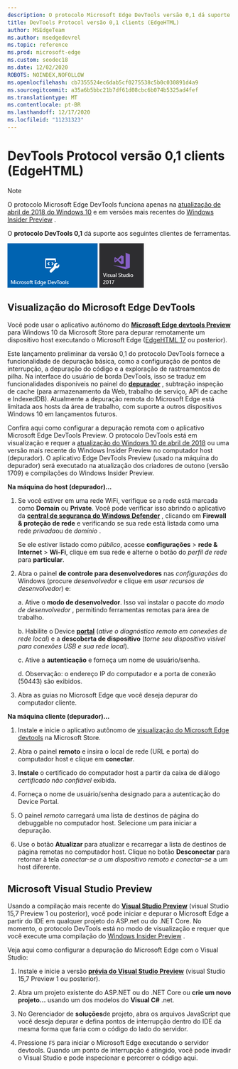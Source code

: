 ```yaml
---
description: O protocolo Microsoft Edge DevTools versão 0,1 dá suporte aos seguintes clientes de ferramentas.
title: DevTools Protocol versão 0,1 clients (EdgeHTML)
author: MSEdgeTeam
ms.author: msedgedevrel
ms.topic: reference
ms.prod: microsoft-edge
ms.custom: seodec18
ms.date: 12/02/2020
ROBOTS: NOINDEX,NOFOLLOW
ms.openlocfilehash: cb7355524ec6dab5cf0275538c5b0c030891d4a9
ms.sourcegitcommit: a35a6b5bbc21b7df61d08cbc6b074b5325ad4fef
ms.translationtype: MT
ms.contentlocale: pt-BR
ms.lasthandoff: 12/17/2020
ms.locfileid: "11231323"
---
```

# DevTools Protocol versão 0,1 clients (EdgeHTML)  

> [!NOTE]
> O protocolo Microsoft Edge DevTools funciona apenas na [atualização de abril de 2018 do Windows 10](https://blogs.windows.com/windowsexperience/2018/04/30/how-to-get-the-windows-10-april-2018-update/#5VXkQMU41CJzZPER.97) e em versões mais recentes do [Windows Insider Preview](https://insider.windows.com/en-us/getting-started/) .

O **protocolo DevTools 0,1** dá suporte aos seguintes clientes de ferramentas.

[ ![ Microsoft Edge devtools Preview](../media/microsoft-edge-devtools.png)](#microsoft-edge-devtools-preview) [ ![ Microsoft Visual Studio 15,7 Preview 2](../media/visual-studio-2017.png)](#microsoft-visual-studio-preview)

## Visualização do Microsoft Edge DevTools

Você pode usar o aplicativo autônomo do [**Microsoft Edge devtools Preview**](https://www.microsoft.com/store/p/microsoft-edge-devtools-preview/9mzbfrmz0mnj?activetab=pivot%3aoverviewtab) para Windows 10 da Microsoft Store para depurar remotamente um dispositivo host executando o Microsoft Edge ([EdgeHTML 17](../../dev-guide/index.md) ou posterior).

Este lançamento preliminar da versão 0,1 do protocolo DevTools fornece a funcionalidade de depuração básica, como a configuração de pontos de interrupção, a depuração do código e a exploração de rastreamentos de pilha. Na interface do usuário de borda DevTools, isso se traduz em funcionalidades disponíveis no painel do [**depurador**](../../devtools-guide/debugger.md) , subtração inspeção de cache (para armazenamento da Web, trabalho de serviço, API de cache e IndexedDB). Atualmente a depuração remota do Microsoft Edge está limitada aos hosts da área de trabalho, com suporte a outros dispositivos Windows 10 em lançamentos futuros.

Confira aqui como configurar a depuração remota com o aplicativo Microsoft Edge DevTools Preview. O protocolo DevTools está em visualização e requer a [atualização do Windows 10 de abril de 2018](https://blogs.windows.com/windowsexperience/2018/04/30/how-to-get-the-windows-10-april-2018-update/#5VXkQMU41CJzZPER.97) ou uma versão mais recente do Windows Insider Preview no computador host (depurador). O aplicativo Edge DevTools Preview (usado na máquina do depurador) será executado na atualização dos criadores de outono (versão 1709) e compilações do Windows Insider Preview.

**Na máquina do host (depurador)...**

1. Se você estiver em uma rede WiFi, verifique se a rede está marcada como **Domain** ou **Private**. Você pode verificar isso abrindo o aplicativo da [**central de segurança do Windows Defender**](/windows/security/threat-protection/windows-defender-security-center/windows-defender-security-center) , clicando em **Firewall & proteção de rede** e verificando se sua rede está listada como uma rede *privada*ou de *domínio* . 

    Se ele estiver listado como *público*, acesse **configurações**  >  **rede & Internet**  >  **Wi-Fi**, clique em sua rede e alterne o botão do *perfil de rede* para **particular**.

2. Abra o painel **de controle para desenvolvedores** nas *configurações* do Windows (procure *desenvolvedor* e clique em *usar recursos de desenvolvedor*) e: 

    a. Ative o **modo de desenvolvedor**. Isso vai instalar o pacote do *modo de desenvolvedor* , permitindo ferramentas remotas para área de trabalho.

    b. Habilite o Device [**portal**](/windows/uwp/debug-test-perf/device-portal) (*ative o diagnóstico remoto em conexões de rede local*) e a **descoberta de dispositivo** (*torne seu dispositivo visível para conexões USB e sua rede local*).

    c. Ative a **autenticação** e forneça um nome de usuário/senha.

    d. Observação: o endereço IP do computador e a porta de conexão (50443) são exibidos.

3. Abra as guias no Microsoft Edge que você deseja depurar do computador cliente.

**Na máquina cliente (depurador)...**

1.  Instale e inicie o aplicativo autônomo de [visualização do Microsoft Edge devtools](https://www.microsoft.com/store/p/microsoft-edge-devtools-preview/9mzbfrmz0mnj?activetab=pivot%3aoverviewtab) na Microsoft Store.

2. Abra o painel **remoto** e insira o local de rede (URL e porta) do computador host e clique em **conectar**.

3. **Instale** o certificado do computador host a partir da caixa de diálogo *certificado não confiável* exibida.

4. Forneça o nome de usuário/senha designado para a autenticação do Device Portal.

5. O painel *remoto* carregará uma lista de destinos de página do debuggable no computador host. Selecione um para iniciar a depuração.

6. Use o botão **Atualizar** para atualizar e recarregar a lista de destinos de página remotas no computador host. Clique no botão **Desconectar** para retornar à tela *conectar-se a um dispositivo remoto e conectar-se* a um host diferente.

## Microsoft Visual Studio Preview

Usando a compilação mais recente do [**Visual Studio Preview**](https://www.visualstudio.com/vs/preview/) (visual Studio 15,7 Preview 1 ou posterior), você pode iniciar e depurar o Microsoft Edge a partir do IDE em qualquer projeto do ASP.net ou do .NET Core. No momento, o protocolo DevTools está no modo de visualização e requer que você execute uma compilação do [Windows Insider Preview](https://insider.windows.com/en-us/getting-started/) .

Veja aqui como configurar a depuração do Microsoft Edge com o Visual Studio:

1.  Instale e inicie a versão [**prévia do Visual Studio Preview**](https://www.visualstudio.com/vs/preview/) (visual Studio 15,7 Preview 1 ou posterior).

2. Abra um projeto existente do ASP.NET ou do .NET Core ou **crie um novo projeto...** usando um dos modelos do **Visual C#** .net.

3. No Gerenciador de **soluções**de projeto, abra os arquivos JavaScript que você deseja depurar e defina pontos de interrupção dentro do IDE da mesma forma que faria com o código do lado do servidor.

4. Pressione `F5` para iniciar o Microsoft Edge executando o servidor devtools. Quando um ponto de interrupção é atingido, você pode invadir o Visual Studio e pode inspecionar e percorrer o código aqui.
